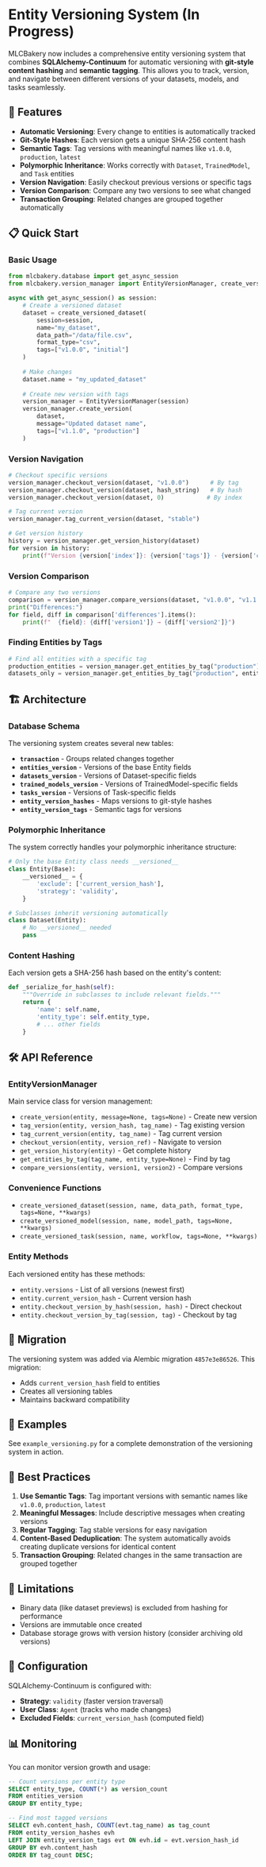 # Entity Versioning System (In Progress)

MLCBakery now includes a comprehensive entity versioning system that combines **SQLAlchemy-Continuum** for automatic versioning with **git-style content hashing** and **semantic tagging**. This allows you to track, version, and navigate between different versions of your datasets, models, and tasks seamlessly.

## 🚀 Features

- **Automatic Versioning**: Every change to entities is automatically tracked
- **Git-Style Hashes**: Each version gets a unique SHA-256 content hash
- **Semantic Tags**: Tag versions with meaningful names like `v1.0.0`, `production`, `latest`
- **Polymorphic Inheritance**: Works correctly with `Dataset`, `TrainedModel`, and `Task` entities
- **Version Navigation**: Easily checkout previous versions or specific tags
- **Version Comparison**: Compare any two versions to see what changed
- **Transaction Grouping**: Related changes are grouped together automatically

## 📋 Quick Start

### Basic Usage

```python
from mlcbakery.database import get_async_session
from mlcbakery.version_manager import EntityVersionManager, create_versioned_dataset

async with get_async_session() as session:
    # Create a versioned dataset
    dataset = create_versioned_dataset(
        session=session,
        name="my_dataset",
        data_path="/data/file.csv",
        format_type="csv",
        tags=["v1.0.0", "initial"]
    )
    
    # Make changes
    dataset.name = "my_updated_dataset"
    
    # Create new version with tags
    version_manager = EntityVersionManager(session)
    version_manager.create_version(
        dataset, 
        message="Updated dataset name",
        tags=["v1.1.0", "production"]
    )
```

### Version Navigation

```python
# Checkout specific versions
version_manager.checkout_version(dataset, "v1.0.0")      # By tag
version_manager.checkout_version(dataset, hash_string)   # By hash
version_manager.checkout_version(dataset, 0)            # By index

# Tag current version
version_manager.tag_current_version(dataset, "stable")

# Get version history
history = version_manager.get_version_history(dataset)
for version in history:
    print(f"Version {version['index']}: {version['tags']} - {version['changeset']}")
```

### Version Comparison

```python
# Compare any two versions
comparison = version_manager.compare_versions(dataset, "v1.0.0", "v1.1.0")
print("Differences:")
for field, diff in comparison['differences'].items():
    print(f"  {field}: {diff['version1']} → {diff['version2']}")
```

### Finding Entities by Tags

```python
# Find all entities with a specific tag
production_entities = version_manager.get_entities_by_tag("production")
datasets_only = version_manager.get_entities_by_tag("production", entity_type="dataset")
```

## 🏗️ Architecture

### Database Schema

The versioning system creates several new tables:

- **`transaction`** - Groups related changes together
- **`entities_version`** - Versions of the base Entity fields
- **`datasets_version`** - Versions of Dataset-specific fields  
- **`trained_models_version`** - Versions of TrainedModel-specific fields
- **`tasks_version`** - Versions of Task-specific fields
- **`entity_version_hashes`** - Maps versions to git-style hashes
- **`entity_version_tags`** - Semantic tags for versions

### Polymorphic Inheritance

The system correctly handles your polymorphic inheritance structure:

```python
# Only the base Entity class needs __versioned__
class Entity(Base):
    __versioned__ = {
        'exclude': ['current_version_hash'],
        'strategy': 'validity',
    }

# Subclasses inherit versioning automatically  
class Dataset(Entity):
    # No __versioned__ needed
    pass
```

### Content Hashing

Each version gets a SHA-256 hash based on the entity's content:

```python
def _serialize_for_hash(self):
    """Override in subclasses to include relevant fields."""
    return {
        'name': self.name,
        'entity_type': self.entity_type,
        # ... other fields
    }
```

## 🛠️ API Reference

### EntityVersionManager

Main service class for version management:

- `create_version(entity, message=None, tags=None)` - Create new version
- `tag_version(entity, version_hash, tag_name)` - Tag existing version
- `tag_current_version(entity, tag_name)` - Tag current version
- `checkout_version(entity, version_ref)` - Navigate to version
- `get_version_history(entity)` - Get complete history
- `get_entities_by_tag(tag_name, entity_type=None)` - Find by tag
- `compare_versions(entity, version1, version2)` - Compare versions

### Convenience Functions

- `create_versioned_dataset(session, name, data_path, format_type, tags=None, **kwargs)`
- `create_versioned_model(session, name, model_path, tags=None, **kwargs)` 
- `create_versioned_task(session, name, workflow, tags=None, **kwargs)`

### Entity Methods

Each versioned entity has these methods:

- `entity.versions` - List of all versions (newest first)
- `entity.current_version_hash` - Current version hash
- `entity.checkout_version_by_hash(session, hash)` - Direct checkout
- `entity.checkout_version_by_tag(session, tag)` - Checkout by tag

## 🔄 Migration

The versioning system was added via Alembic migration `4857e3e86526`. This migration:

- Adds `current_version_hash` field to entities
- Creates all versioning tables
- Maintains backward compatibility

## 📝 Examples

See `example_versioning.py` for a complete demonstration of the versioning system in action.

## 🤔 Best Practices

1. **Use Semantic Tags**: Tag important versions with semantic names like `v1.0.0`, `production`, `latest`
2. **Meaningful Messages**: Include descriptive messages when creating versions
3. **Regular Tagging**: Tag stable versions for easy navigation
4. **Content-Based Deduplication**: The system automatically avoids creating duplicate versions for identical content
5. **Transaction Grouping**: Related changes in the same transaction are grouped together

## 🚧 Limitations

- Binary data (like dataset previews) is excluded from hashing for performance
- Versions are immutable once created
- Database storage grows with version history (consider archiving old versions)

## 🔧 Configuration

SQLAlchemy-Continuum is configured with:

- **Strategy**: `validity` (faster version traversal)
- **User Class**: `Agent` (tracks who made changes)
- **Excluded Fields**: `current_version_hash` (computed field)

## 📊 Monitoring

You can monitor version growth and usage:

```sql
-- Count versions per entity type
SELECT entity_type, COUNT(*) as version_count 
FROM entities_version 
GROUP BY entity_type;

-- Find most tagged versions
SELECT evh.content_hash, COUNT(evt.tag_name) as tag_count
FROM entity_version_hashes evh
LEFT JOIN entity_version_tags evt ON evh.id = evt.version_hash_id
GROUP BY evh.content_hash
ORDER BY tag_count DESC;
``` 